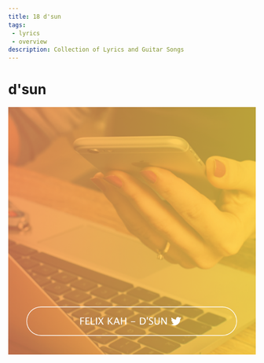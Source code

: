```yaml
---
title: 18 d'sun
tags: 
 - lyrics
 - overview
description: Collection of Lyrics and Guitar Songs
---
```


# d'sun

![Cover Version 1](cover.png)